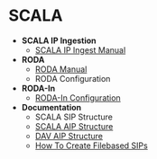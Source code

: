 # SCALA

* __SCALA IP Ingestion__
  - [SCALA IP Ingest Manual](https://github.com/Automatic-Ingest-Digital-Archives/SCALA/blob/main/SCALA%20IP%20Ingest%20Manual.md)
* __RODA__
  - [RODA Manual](https://github.com/Automatic-Ingest-Digital-Archives/SCALA/blob/main/RODA%20Manual.md)
  - RODA Configuration
* __RODA-In__
  - [RODA-In Configuration](https://github.com/Automatic-Ingest-Digital-Archives/SCALA/blob/main/RODA-In%20Configuration.md)
* __Documentation__
  - SCALA SIP Structure
  - [SCALA AIP Structure](https://github.com/Automatic-Ingest-Digital-Archives/SCALA/blob/main/SCALA%20AIP%20Structure)
  - [DAV AIP Structure](https://github.com/Automatic-Ingest-Digital-Archives/SCALA/blob/main/DAV%20AIP%20Structure.md)
  - [How To Create Filebased SIPs](https://github.com/Automatic-Ingest-Digital-Archives/SCALA/blob/main/How%20to%20create%20filebased%20SIPs.md)
